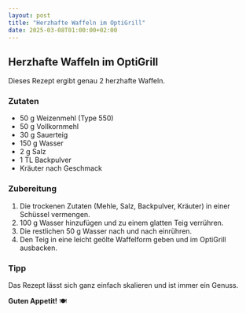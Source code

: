 ```yaml
---
layout: post
title: "Herzhafte Waffeln im OptiGrill"
date: 2025-03-08T01:00:00+02:00
---
```


## Herzhafte Waffeln im OptiGrill  

Dieses Rezept ergibt genau 2 herzhafte Waffeln.  

### Zutaten  

- 50 g Weizenmehl (Type 550)  
- 50 g Vollkornmehl  
- 30 g Sauerteig  
- 150 g Wasser  
- 2 g Salz  
- 1 TL Backpulver  
- Kräuter nach Geschmack  

### Zubereitung  

1. Die trockenen Zutaten (Mehle, Salz, Backpulver, Kräuter) in einer Schüssel vermengen.  
2. 100 g Wasser hinzufügen und zu einem glatten Teig verrühren.  
3. Die restlichen 50 g Wasser nach und nach einrühren.  
4. Den Teig in eine leicht geölte Waffelform geben und im OptiGrill ausbacken.  

### Tipp  

Das Rezept lässt sich ganz einfach skalieren und ist immer ein Genuss.  

**Guten Appetit!** 🍽️  